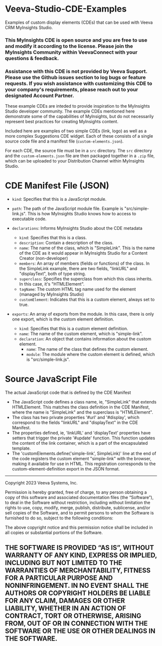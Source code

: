 
# Veeva-Studio-CDE-Examples

Examples of custom display elements (CDEs) that can be used with Veeva CRM MyInsights Studio.

### This MyInsights CDE is open source and you are free to use and modify it according to the license. Please join the MyInsights Community within VeevaConnect with your questions & feedback.  
### Assistance with this CDE is not provided by Veeva Support. Please use the Github issues section to log bugs or feature requests. If you wish assistance with customizing this CDE to your company's requirements, please reach out to your designated Account Partner.
These example CDEs are inteded to provide inspiration to the MyInsights Studio developer community.
The example CDEs mentioned here demonstrate some of the capabilities of MyInsights, but do not necessarily represent best practices for creating MyInsights content.

Included here are examples of two simple CDEs (link, logo) as well as a more complex Suggestions CDE widget. Each of these consists of a single source code file and a manifest file (`custom-elements.json`).

For each CDE, the source file must be in a `src` directory. The `src` directory and the `custom-elements.json` file are then packaged together in a `.zip` file, which can be uploaded to your Distribution Channel within MyInsights Studio.

# CDE Manifest File (JSON)

-   `kind`: Specifies that this is a JavaScript module.
    
-   `path`: The path of the JavaScript module file. Example is "src/simple-link.js". This is how MyInsights Studio knows how to access to executable code.
    
-   `declarations`:  Informs MyInsights Studio about the CDE metadata
    
    -   `kind`: Specifies that this is a class.
    -   `description`: Contain a description of the class.
    -   `name`: The name of the class, which is "SimpleLink". This is the name of the CDE as it would appear in MyInsights Studio for a Content Creator (non-developer) 
    -   `members`: An array of members (fields or functions) of the class. In the SimpleLink example, there are two fields, "linkURL" and "displayText", both of type string.
    -   `superclass`: Specifies the superclass from which this class inherits. In this case, it's "HTMLElement".
    -   `tagName`: The custom HTML tag name used for the element (managed by MyInsights Studio)
    -   `customElement`: Indicates that this is a custom element, always set to true.
-   `exports`: An array of exports from the module. In this case, there is only one export, which is the custom element definition.
    -   `kind`: Specifies that this is a custom element definition.
    -   `name`: The name of the custom element, which is "simple-link".
    -   `declaration`: An object that contains information about the custom element.
        -   `name`: The name of the class that defines the custom element.
        -   `module`: The module where the custom element is defined, which is "src/simple-link.js".

# Source JavaScript File

The actual JavaScript code that is defined by the CDE Manifest
- The JavaScript code defines a class name, ie, "SimpleLink" that extends HTMLElement. This matches the class definition in the CDE Manifest, where the name is "SimpleLink" and the superclass is "HTMLElement".
- The class has two private properties '#url' and '#display', which correspond to the fields "linkURL" and "displayText" in the CDE Manifest.
- The properties defined, ie, 'linkURL' and 'displayText' properties have setters that trigger the private '#update' function. This function updates the content of the link container, which is a part of the encapsulated template.
- The 'customElements.define('simple-link', SimpleLink)' line at the end of the code registers the custom element "simple-link" with the browser, making it available for use in HTML. This registration corresponds to the custom-element-definition export in the JSON format.


---------
Copyright 2023 Veeva Systems, Inc.

Permission is hereby granted, free of charge, to any person obtaining a copy of this software and associated documentation files (the “Software”), to deal in the Software without restriction, including without limitation the rights to use, copy, modify, merge, publish, distribute, sublicense, and/or sell copies of the Software, and to permit persons to whom the Software is furnished to do so, subject to the following conditions:

The above copyright notice and this permission notice shall be included in all copies or substantial portions of the Software.

THE SOFTWARE IS PROVIDED “AS IS”, WITHOUT WARRANTY OF ANY KIND, EXPRESS OR IMPLIED, INCLUDING BUT NOT LIMITED TO THE WARRANTIES OF MERCHANTABILITY, FITNESS FOR A PARTICULAR PURPOSE AND NONINFRINGEMENT. IN NO EVENT SHALL THE AUTHORS OR COPYRIGHT HOLDERS BE LIABLE FOR ANY CLAIM, DAMAGES OR OTHER LIABILITY, WHETHER IN AN ACTION OF CONTRACT, TORT OR OTHERWISE, ARISING FROM, OUT OF OR IN CONNECTION WITH THE SOFTWARE OR THE USE OR OTHER DEALINGS IN THE SOFTWARE.
-----------
